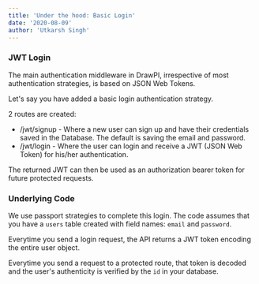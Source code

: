 ```yaml
---
title: 'Under the hood: Basic Login'
date: '2020-08-09'
author: 'Utkarsh Singh'
---
```


### JWT Login

The main authentication middleware in DrawPI, irrespective of most authentication strategies, is based on JSON Web Tokens.

Let's say you have added a basic login authentication strategy.

2 routes are created: 
- /jwt/signup - Where a new user can sign up and have their credentials saved in the Database. The default is saving the email and password.
- /jwt/login - Where the user can login and receive a JWT (JSON Web Token) for his/her authentication.

The returned JWT can then be used as an authorization bearer token for future protected requests.

### Underlying Code

We use passport strategies to complete this login.
The code assumes that you have a `users` table created with field names: `email` and `password`.

Everytime you send a login request, the API returns a JWT token encoding the entire user object.

Everytime you send a request to a protected route, that token is decoded and the user's authenticity is verified by the `id` in your database.